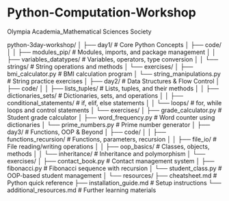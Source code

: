 # Python-Computation-Workshop
Olympia Academia_Mathematical Sciences Society

python-3day-workshop/
│
├── day1/                          # Core Python Concepts
│   ├── code/
│   │   ├── modules_pip/          # Modules, imports, and package management
│   │   ├── variables_datatypes/  # Variables, operators, type conversion
│   │   └── strings/              # String operations and methods
│   └── exercises/
│       ├── bmi_calculator.py     # BMI calculation program
│       └── string_manipulations.py # String practice exercises
│
├── day2/                          # Data Structures & Flow Control
│   ├── code/
│   │   ├── lists_tuples/         # Lists, tuples, and their methods
│   │   ├── dictionaries_sets/    # Dictionaries, sets, and operations
│   │   ├── conditional_statements/ # if, elif, else statements
│   │   └── loops/                # for, while loops and control statements
│   └── exercises/
│       ├── grade_calculator.py   # Student grade calculator
│       ├── word_frequency.py     # Word counter using dictionaries
│       └── prime_numbers.py      # Prime number generator
│
├── day3/                          # Functions, OOP & Beyond
│   ├── code/
│   │   ├── functions_recursion/  # Functions, parameters, recursion
│   │   ├── file_io/              # File reading/writing operations
│   │   ├── oop_basics/           # Classes, objects, methods
│   │   └── inheritance/          # Inheritance and polymorphism
│   └── exercises/
│       ├── contact_book.py       # Contact management system
│       ├── fibonacci.py          # Fibonacci sequence with recursion
│       └── student_class.py      # OOP-based student management
│
└── resources/
    ├── cheatsheet.md             # Python quick reference
    ├── installation_guide.md     # Setup instructions
    └── additional_resources.md   # Further learning materials
